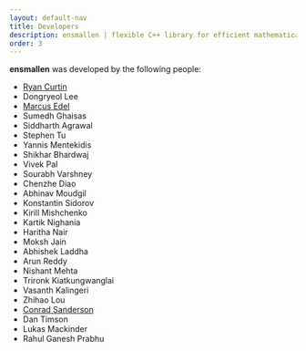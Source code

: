 ```yaml
---
layout: default-nav
title: Developers
description: ensmallen | flexible C++ library for efficient mathematical optimization
order: 3
---
```

**ensmallen** was developed by the following people:


 * [Ryan Curtin](http://ratml.org)
 * Dongryeol Lee
 * [Marcus Edel](http://kurg.org)
 * Sumedh Ghaisas
 * Siddharth Agrawal
 * Stephen Tu
 * Yannis Mentekidis
 * Shikhar Bhardwaj
 * Vivek Pal
 * Sourabh Varshney
 * Chenzhe Diao
 * Abhinav Moudgil
 * Konstantin Sidorov
 * Kirill Mishchenko
 * Kartik Nighania
 * Haritha Nair
 * Moksh Jain
 * Abhishek Laddha
 * Arun Reddy
 * Nishant Mehta
 * Trironk Kiatkungwanglai
 * Vasanth Kalingeri
 * Zhihao Lou
 * [Conrad Sanderson](http://conradsanderson.id.au)
 * Dan Timson
 * Lukas Mackinder
 * Rahul Ganesh Prabhu
